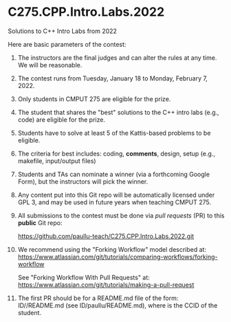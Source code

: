 # C275.CPP.Intro.Labs.2022
Solutions to C++ Intro Labs from 2022

Here are basic parameters of the contest:

1.  The instructors are the final judges and can alter the rules at any time. We will be reasonable.

2.  The contest runs from Tuesday, January 18 to Monday, February 7, 2022.

3.  Only students in CMPUT 275 are eligible for the prize.

4.  The student that shares the "best" solutions to the C++ intro labs (e.g., code) are eligible for the prize.

5.  Students have to solve at least 5 of the Kattis-based problems to be eligible.

6.  The criteria for best includes:  coding, **comments**, design, setup (e.g., makefile, input/output files)

7.  Students and TAs can nominate a winner (via a forthcoming Google Form), but the instructors will pick the winner.

8.  Any content put into this Git repo will be automatically licensed under GPL 3, and may be used in future years when teaching CMPUT 275.

9.  All submissions to the contest must be done via *pull requests* (PR) to this **public** Git repo:

	https://github.com/paullu-teach/C275.CPP.Intro.Labs.2022.git

10. We recommend using the "Forking Workflow" model described at:
	https://www.atlassian.com/git/tutorials/comparing-workflows/forking-workflow

	See "Forking Workflow With Pull Requests" at:
	https://www.atlassian.com/git/tutorials/making-a-pull-request

11. The first PR should be for a README.md file of the form: ID/<id>/README.md (see ID/paullu/README.md), where <id> is the CCID of the student.

